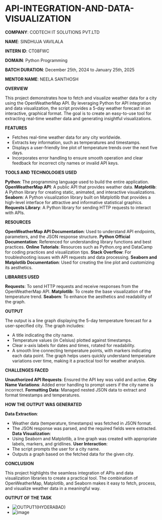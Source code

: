 # API-INTEGRATION-AND-DATA-VISUALIZATION

**COMPANY**: CODTECH IT SOLUTIONS PVT.LTD

**NAME**: SINDHUJA VAVILALA

**INTERN ID**: CT08FWC

**DOMAIN**: Python Programming

**BATCH DURATION**: December 25th, 2024 to January 25th, 2025

**MENTOR NAME**: NEELA SANTHOSH

**OVERVIEW**

This project demonstrates how to fetch and visualize weather data for a city using the OpenWeatherMap API. By leveraging Python for API integration and data visualization, the script provides a 5-day weather forecast in an interactive, graphical format. The goal is to create an easy-to-use tool for extracting real-time weather data and generating insightful visualizations.

**FEATURES**

 - Fetches real-time weather data for any city worldwide.
 - Extracts key information, such as temperatures and timestamps.
 - Displays a user-friendly line plot of temperature trends over the next five days.
 - Incorporates error handling to ensure smooth operation and clear feedback for incorrect city names or invalid API keys.

**TOOLS AND TECHNOLOGIES USED**

**Python**: The programming language used to build the entire application.
**OpenWeatherMap API**: A public API that provides weather data.
**Matplotlib**: A Python library for creating static, animated, and interactive visualizations.
**Seaborn**: A Python visualization library built on Matplotlib that provides a high-level interface for attractive and informative statistical graphics.
**Requests Library**: A Python library for sending HTTP requests to interact with APIs.

**RESOURCES**

**OpenWeatherMap API Documentation**: Used to understand API endpoints, parameters, and the JSON response structure.
**Python Official Documentation**: Referenced for understanding library functions and best practices.
**Online Tutorials**: Resources such as Python.org and DataCamp for coding practices and visualization tips.
**Stack Overflow**: For troubleshooting issues with API requests and data processing.
**Seaborn and Matplotlib Documentation**: Used for creating the line plot and customizing its aesthetics.

**LIBRARIES USED**

**Requests**: To send HTTP requests and receive responses from the OpenWeatherMap API.
**Matplotlib**: To create the base visualization of the temperature trend.
**Seaborn**: To enhance the aesthetics and readability of the graph.

**OUTPUT**

The output is a line graph displaying the 5-day temperature forecast for a user-specified city. The graph includes:
- A title indicating the city name.
- Temperature values (in Celsius) plotted against timestamps.
- Clear x-axis labels for dates and times, rotated for readability.
- A smooth line connecting temperature points, with markers indicating each data point.
The graph helps users quickly understand temperature variations over time, making it a practical tool for weather analysis.

**CHALLENGES FACED**

**Unauthorized API Requests**: Ensured the API key was valid and active.
**City Name Variations**: Added error handling to prompt users if the city name is incorrect.
**Formatting Data**: Managed nested JSON data to extract and format timestamps and temperatures.

**HOW THE OUTPUT WAS GENERATED**

**Data Extraction**:
 - Weather data (temperature, timestamps) was fetched in JSON format.
 - The JSON response was parsed, and the required fields were extracted.
**Data Visualization**:
 - Using Seaborn and Matplotlib, a line graph was created with appropriate labels, markers, and gridlines.
**User Interaction**:
 - The script prompts the user for a city name.
 - Outputs a graph based on the fetched data for the given city.

**CONCLUSION**

This project highlights the seamless integration of APIs and data visualization libraries to create a practical tool. The combination of OpenWeatherMap, Matplotlib, and Seaborn makes it easy to fetch, process, and visualize weather data in a meaningful way.

**OUTPUT OF THE TASK**

 - ![OUTPUT1(HYDERABAD)](https://github.com/user-attachments/assets/ca51a029-8990-4b38-9647-3c35bc979972)
 - ![image](https://github.com/user-attachments/assets/e9d79c10-3ad6-4098-883b-bb6baccfb472)
